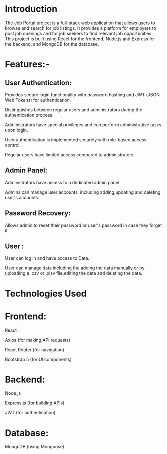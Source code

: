 # Introduction

The Job Portal project is a full-stack web application that allows users to browse and search for job listings. It provides a platform for employers to post job openings and for job seekers to find relevant job opportunities. This project is built using React for the frontend, Node.js and Express for the backend, and MongoDB for the database.


# Features:-

## User Authentication:

Provides secure login functionality with password hashing and JWT (JSON Web Tokens) for authentication.

Distinguishes between regular users and administrators during the authentication process.

Administrators have special privileges and can perform administrative tasks upon login.

User authentication is implemented securely with role-based access control.

Regular users have limited access compared to administrators.

## Admin Panel:

Administrators have access to a dedicated admin panel.

Admins can manage user accounts, including adding,updating and deleting user's accounts.

## Password Recovery:

Allows admin to reset their password or user's password in case they forget it.

## User :

User can log in and have access to Data.

User can manage data including the adding the data manually or by uploading a .csv or .xlsv file,editing the data and deleting the data.

# Technologies Used

# Frontend:

React

Axios (for making API requests)

React Router (for navigation)

Bootstrap 5 (for UI components)

# Backend:

Node.js

Express.js (for building APIs)

JWT (for authentication)

# Database:

MongoDB (using Mongoose)
